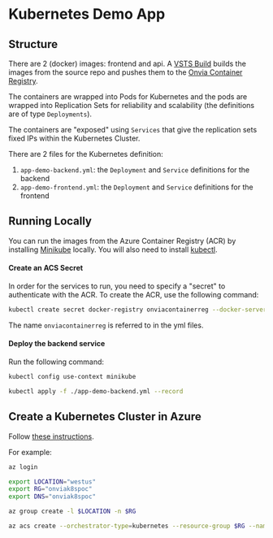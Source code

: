 # Kubernetes Demo App

## Structure

There are 2 (docker) images: frontend and api. A [VSTS Build](https://onviavs.visualstudio.com/NWCadencePOC/_build/index?context=allDefinitions&path=%5C&definitionId=19&_a=completed) builds the images from the source repo and pushes them to the [Onvia Container Registry](onvia.azurecr.io).

The containers are wrapped into Pods for Kubernetes and the pods are wrapped into Replication Sets for reliability and scalability (the definitions are of type `Deployments`).

The containers are "exposed" using `Services` that give the replication sets fixed IPs within the Kubernetes Cluster.

There are 2 files for the Kubernetes definition:

1. `app-demo-backend.yml`: the `Deployment` and `Service` definitions for the backend
1. `app-demo-frontend.yml`: the `Deployment` and `Service` definitions for the frontend

## Running Locally

You can run the images from the Azure Container Registry (ACR) by installing [Minikube](https://github.com/kubernetes/minikube) locally. You will also need to install [kubectl](https://kubernetes.io/docs/user-guide/kubectl-overview/).

#### Create an ACS Secret
In order for the services to run, you need to specify a "secret" to authenticate with the ACR. To create the ACR, use the following command:

```sh
kubectl create secret docker-registry onviacontainerreg --docker-server=onvia.azurecr.io --docker-username=onvia --docker-password=<key from portal> --docker-email=not@important.com
```

The name `onviacontainerreg` is referred to in the yml files.

#### Deploy the backend service

Run the following command:

```sh
kubectl config use-context minikube

kubectl apply -f ./app-demo-backend.yml --record
```

## Create a Kubernetes Cluster in Azure

Follow [these instructions](https://docs.microsoft.com/en-us/azure/container-service/container-service-create-acs-cluster-cli).

For example:
```sh
az login

export LOCATION="westus"
export RG="onviak8spoc"
export DNS="onviak8spoc"

az group create -l $LOCATION -n $RG

az acs create --orchestrator-type=kubernetes --resource-group $RG --name=$DNS --dns-prefix=$DNS --generate-ssh-keys --ssh-key-value ~/onviak8spoc/id_rsa.pub --agent-vm-size Standard_DS1_v2 --agent-count 2 --tags POC
```